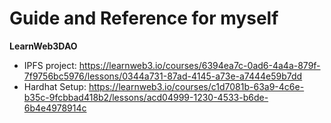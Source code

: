 # Guide and Reference for myself

__LearnWeb3DAO__
- IPFS project: https://learnweb3.io/courses/6394ea7c-0ad6-4a4a-879f-7f9756bc5976/lessons/0344a731-87ad-4145-a73e-a7444e59b7dd
- Hardhat Setup: https://learnweb3.io/courses/c1d7081b-63a9-4c6e-b35c-9fcbbad418b2/lessons/acd04999-1230-4533-b6de-6b4e4978914c


